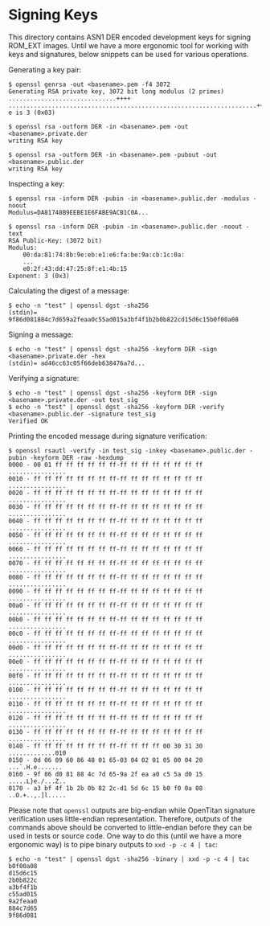 # Signing Keys

This directory contains ASN1 DER encoded development keys for signing ROM\_EXT
images. Until we have a more ergonomic tool for working with keys and signatures,
below snippets can be used for various operations.

Generating a key pair:
```
$ openssl genrsa -out <basename>.pem -f4 3072
Generating RSA private key, 3072 bit long modulus (2 primes)
..............................++++
.....................................................................++++
e is 3 (0x03)

$ openssl rsa -outform DER -in <basename>.pem -out <basename>.private.der
writing RSA key

$ openssl rsa -outform DER -in <basename>.pem -pubout -out <basename>.public.der
writing RSA key
```

Inspecting a key:
```
$ openssl rsa -inform DER -pubin -in <basename>.public.der -modulus -noout
Modulus=DA81748B9EEBE1E6FABE9ACB1C0A...

$ openssl rsa -inform DER -pubin -in <basename>.public.der -noout -text
RSA Public-Key: (3072 bit)
Modulus:
    00:da:81:74:8b:9e:eb:e1:e6:fa:be:9a:cb:1c:0a:
    ...
    e0:2f:43:dd:47:25:8f:e1:4b:15
Exponent: 3 (0x3)
```

Calculating the digest of a message:
```
$ echo -n "test" | openssl dgst -sha256
(stdin)= 9f86d081884c7d659a2feaa0c55ad015a3bf4f1b2b0b822cd15d6c15b0f00a08
```

Signing a message:
```
$ echo -n "test" | openssl dgst -sha256 -keyform DER -sign <basename>.private.der -hex
(stdin)= ad46cc63c05f66deb638476a7d...
```

Verifying a signature:
```
$ echo -n "test" | openssl dgst -sha256 -keyform DER -sign <basename>.private.der -out test_sig
$ echo -n "test" | openssl dgst -sha256 -keyform DER -verify <basename>.public.der -signature test_sig
Verified OK
```

Printing the encoded message during signature verification:
```
$ openssl rsautl -verify -in test_sig -inkey <basename>.public.der -pubin -keyform DER -raw -hexdump
0000 - 00 01 ff ff ff ff ff ff-ff ff ff ff ff ff ff ff   ................
0010 - ff ff ff ff ff ff ff ff-ff ff ff ff ff ff ff ff   ................
0020 - ff ff ff ff ff ff ff ff-ff ff ff ff ff ff ff ff   ................
0030 - ff ff ff ff ff ff ff ff-ff ff ff ff ff ff ff ff   ................
0040 - ff ff ff ff ff ff ff ff-ff ff ff ff ff ff ff ff   ................
0050 - ff ff ff ff ff ff ff ff-ff ff ff ff ff ff ff ff   ................
0060 - ff ff ff ff ff ff ff ff-ff ff ff ff ff ff ff ff   ................
0070 - ff ff ff ff ff ff ff ff-ff ff ff ff ff ff ff ff   ................
0080 - ff ff ff ff ff ff ff ff-ff ff ff ff ff ff ff ff   ................
0090 - ff ff ff ff ff ff ff ff-ff ff ff ff ff ff ff ff   ................
00a0 - ff ff ff ff ff ff ff ff-ff ff ff ff ff ff ff ff   ................
00b0 - ff ff ff ff ff ff ff ff-ff ff ff ff ff ff ff ff   ................
00c0 - ff ff ff ff ff ff ff ff-ff ff ff ff ff ff ff ff   ................
00d0 - ff ff ff ff ff ff ff ff-ff ff ff ff ff ff ff ff   ................
00e0 - ff ff ff ff ff ff ff ff-ff ff ff ff ff ff ff ff   ................
00f0 - ff ff ff ff ff ff ff ff-ff ff ff ff ff ff ff ff   ................
0100 - ff ff ff ff ff ff ff ff-ff ff ff ff ff ff ff ff   ................
0110 - ff ff ff ff ff ff ff ff-ff ff ff ff ff ff ff ff   ................
0120 - ff ff ff ff ff ff ff ff-ff ff ff ff ff ff ff ff   ................
0130 - ff ff ff ff ff ff ff ff-ff ff ff ff ff ff ff ff   ................
0140 - ff ff ff ff ff ff ff ff-ff ff ff ff 00 30 31 30   .............010
0150 - 0d 06 09 60 86 48 01 65-03 04 02 01 05 00 04 20   ...`.H.e.......
0160 - 9f 86 d0 81 88 4c 7d 65-9a 2f ea a0 c5 5a d0 15   .....L}e./...Z..
0170 - a3 bf 4f 1b 2b 0b 82 2c-d1 5d 6c 15 b0 f0 0a 08   ..O.+..,.]l.....
```

Please note that `openssl` outputs are big-endian while OpenTitan signature
verification uses little-endian representation. Therefore, outputs of the commands
above should be converted to little-endian before they can be used in tests or
source code. One way to do this (until we have a more ergonomic way) is to pipe
binary outputs to `xxd -p -c 4 | tac`:
```
$ echo -n "test" | openssl dgst -sha256 -binary | xxd -p -c 4 | tac
b0f00a08
d15d6c15
2b0b822c
a3bf4f1b
c55ad015
9a2feaa0
884c7d65
9f86d081
```
